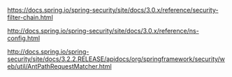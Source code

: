 https://docs.spring.io/spring-security/site/docs/3.0.x/reference/security-filter-chain.html

http://docs.spring.io/spring-security/site/docs/3.0.x/reference/ns-config.html

http://docs.spring.io/spring-security/site/docs/3.2.2.RELEASE/apidocs/org/springframework/security/web/util/AntPathRequestMatcher.html
